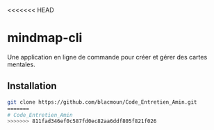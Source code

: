 <<<<<<< HEAD
# mindmap-cli

Une application en ligne de commande pour créer et gérer des cartes mentales.

## Installation

```bash
git clone https://github.com/blacmoun/Code_Entretien_Amin.git
=======
# Code_Entretien_Amin
>>>>>>> 811fad346ef0c587fd0ec82aa6ddf805f821f026

